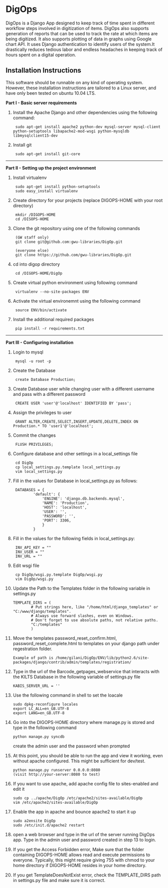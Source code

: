DigOps
======

DigOps is a Django App designed to keep track of time spent in different 
workflow steps involved in digitization of items. DigOps also supports generation
of reports that can be used to track the rate at which items are being digitized.
It also supports plotting of data in graphs using Google chart API.
It uses Django authentication to identify users of the system.It drastically 
reduces tedious labor and endless headaches in keeping track of hours spent 
on a digital operation.

Installation Instructions
-------------------------

This software should be runnable on any kind of operating system. However, 
these installation instructions are tailored to a Linux server, and have
only been tested on ubuntu 10.04 LTS.

**Part I - Basic server requirements**

1. Install the Apache Django and other dependencies using the following command:

        sudo apt-get install apache2 python-dev mysql-server mysql-client python-setuptools libapache2-mod-wsgi python-mysqldb libmysqlclient15-dev 

2. Install git

        sudo apt-get install git-core


- - -

**Part II - Setting up the project environment**

1. Install virtualenv

        sudo apt-get install python-setuptools
        sudo easy_install virtualenv

2. Create directory for your projects (replace DIGOPS-HOME with your root directory)

        mkdir /DIGOPS-HOME
        cd /DISOPS-HOME

3. Clone the git repository using one of the following commands 

        (GW staff only)
        git clone git@github.com:gwu-libraries/DigOp.git

        (everyone else)
        git clone https://github.com/gwu-libraries/DigOp.git

4. cd into digop directory

        cd /DIGOPS-HOME/DigOp

5. Create virtual python environment using following command 

        virtualenv --no-site-packages ENV
        
6. Activate the virtual environemnt using the following command

        source ENV/bin/activate

7. Install the additional required packages

        pip install -r requirements.txt


- - -

**Part III - Configuring installation**

1. Login to mysql

        mysql -u root -p

2. Create the Database
        
        create Database Production;

3. Create Database user while changing user with a different username and pass with a different password
        
        CREATE USER 'user'@'localhost' IDENTIFIED BY 'pass';

4. Assign the privileges to user

        GRANT ALTER,CREATE,SELECT,INSERT,UPDATE,DELETE,INDEX ON Production.* TO 'user1'@'localhost';

5. Commit the changes

        FLUSH PRIVILEGES;

6. Configure database and other settings in a local_settings file

        cd DigOp
        cp local_settings.py.template local_settings.py
        vim local_settings.py

7. Fill in the values for Database in local_settings.py as follows:

        DATABASES = {
                'default': {
                    'ENGINE': 'django.db.backends.mysql',
                    'NAME': 'Production',
                    'HOST': 'localhost',
                    'USER': '',
                    'PASSWORD': '',
                    'PORT': 3306,
                    }
                }

8. Fill in the values for the following fields in local_settings.py:

        INV_API_KEY = ""
        INV_USER = ""
        INV_URL = ""

9. Edit wsgi file

        cp DigOp/wsgi.py.template DigOp/wsgi.py
        vim DigOp/wsgi.py

10. Update the Path to the Templates folder in the following variable in settings.py 
        
        TEMPLATE_DIRS = (
                # Put strings here, like "/home/html/django_templates" or "C:/www/django/templates".
                # Always use forward slashes, even on Windows.
                # Don't forget to use absolute paths, not relative paths.
                "C:/templates"
                )

11. Move the templates password_reset_confirm.html, password_reset_complete.html to templates on your django path under regestration folder. 

        Example of path is /home/gilani/DigOp/ENV/lib/python2.6/site-packages/django/contrib/admin/templates/registration/

12. Type in the url of the Barcode_getpages_webservice that interacts with the KILTS Database in the following variable of settings.py file

        KABIS_SERVER_URL = ''

13. Use the following command in shell to set the loacale

        sudo dpkg-reconfigure locales
        export LC_ALL=en_GB.UTF-8
        export LANG=en_GB.UTF-8

14. Go into the DIGOPS-HOME directory where manage.py is stored and type in the following command

        python manage.py syncdb
    create the admin user and the password when prompted

15. At this point, you should be able to run the app and view it working, even without apache configured. This might be sufficient for dev/test.

        python manage.py runserver 0.0.0.0:8080
        (visit http://your-server:8080 to test)


16. If you want to use apache, add apache config file to sites-enabled and edit it

        sudo cp ../apache/DigOp /etc/apache2/sites-available/DigOp
        vim /etc/apache2/sites-available/DigOp

17. Enable the app in apache and bounce apache2 to start it up

        sudo a2ensite DigOp
        sudo /etc/init.d/apache2 restart

18. open a web browser and type in the url of the server running DigOps app. Type in the admin user and password created in step 13 to login.

19. If you get the Access Forbidden error, Make sure that the folder containing DIGOPS-HOME allows read and execute permissions to everyone. Typically, this might require giving 755 with chmod to your home directory if DIGOPS-HOME resides in your home directory.

20. If you get TemplateDoesNotExist error, check the TEMPLATE_DIRS path in settings.py file and make sure it is correct.
